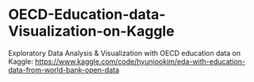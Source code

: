 # OECD-Education-data-Visualization-on-Kaggle

Exploratory Data Analysis & Visualization with OECD education data on Kaggle:
https://www.kaggle.com/code/hyunjookim/eda-with-education-data-from-world-bank-open-data
